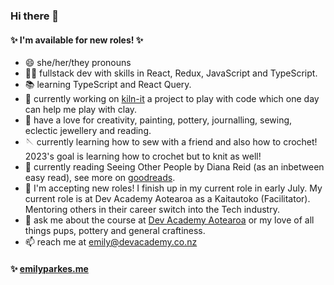 ### Hi there 👋

#### ✨ I'm available for new roles! ✨

- 😄 she/her/they pronouns
- 🧚🏼 fullstack dev with skills in React, Redux, JavaScript and TypeScript.
- 📚 learning TypeScript and React Query.
- 🔭 currently working on [kiln-it](https://github.com/emilyparkes/kiln-it) a project to play with code which one day can help me play with clay.
- 🎨 have a love for creativity, painting, pottery, journalling, sewing, eclectic jewellery and reading.
- 🪡 currently learning how to sew with a friend and also how to crochet! 2023's goal is learning how to crochet but to knit as well!
- 📖 currently reading Seeing Other People by Diana Reid (as an inbetween easy read), see more on [goodreads](https://www.goodreads.com/emilycoco).
- 💼 I'm accepting new roles! I finish up in my current role in early July. My current role is at Dev Academy Aotearoa as a Kaitautoko (Facilitator). Mentoring others in their career switch into the Tech industry. 
- 💬 ask me about the course at [Dev Academy Aotearoa](https://devacademy.co.nz/) or my love of all things pups, pottery and general craftiness. 
- 📫 reach me at emily@devacademy.co.nz

#### ✨ [emilyparkes.me](https://www.emilyparkes.me/)

